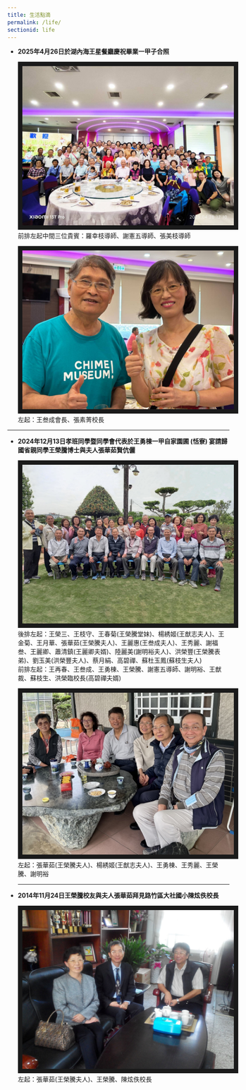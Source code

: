 ```yaml
---
title: 生活點滴
permalink: /life/
sectionid: life
---
```

- **2025年4月26日於湖內海王星餐廳慶祝畢業一甲子合照**

  <img src="/img/life_2025年4月26日於湖內海王星餐廳慶祝畢業一甲子合照.jpg"
       width="500"
       alt="2025年4月26日於湖內海王星餐廳慶祝畢業一甲子合照" border="10" />
  前排左起中間三位貴賓：羅幸枝導師、謝憲五導師、張美枝導師

  <img src="/img/life_2025年4月26日王叁成會長張素菁校長.jpg"
       width="500"
       alt="2025年4月26日王叁成會長張素菁校長" border="10" />
  左起：王叁成會長、張素菁校長
  
---
- **2024年12月13日孝班同學暨同學會代表於王勇棟一甲自家園圃 (恬寮) 宴請歸國省親同學王榮騰博士與夫人張華茹賢伉儷**

  <img src="/img/life_2024年12月13日於王勇棟一甲恬寮合照.jpg"
       width="500"
       alt="2024年12月13日於王勇棟一甲恬寮合照" border="10" />
  後排左起：王榮三、王枝守、王春菊(王榮騰堂妹)、楊綉姬(王猷志夫人)、王金菊、王月華、張華茹(王榮騰夫人)、王麗惠(王叁成夫人)、王秀麗、謝福叁、王麗卿、蕭清鎮(王麗卿夫婿)、陸麗美(謝明裕夫人)、洪榮豐(王榮騰表弟)、劉玉美(洪榮豐夫人)、蔡月絹、高碧禪、蘇杜玉鳳(蘇枝生夫人)<br />
  前排左起：王再春、王叁成、王勇棟、王榮騰、謝憲五導師、謝明裕、王猷裁、蘇枝生、洪榮臨校長(高碧禪夫婿)

  <img src="/img/life_2024年12月13日於王勇棟一甲恬寮餐敘後合照.jpg"
       width="500"
       alt="2024年12月13日於王勇棟一甲恬寮餐敘後合照" border="10" />
  左起：張華茹(王榮騰夫人)、楊綉姬(王猷志夫人)、王勇棟、王秀麗、王榮騰、謝明裕

  ---
- **2014年11月24日王榮騰校友與夫人張華茹拜見路竹區大社國小陳炫佚校長**

  <img src="/img/life_2014年11月24日王榮騰校友與夫人張華茹拜見路竹區大社國小陳炫佚校長.jpg"
       width="500"
       alt="2014年11月24日王榮騰校友與夫人張華茹拜見路竹區大社國小陳炫佚校長" border="10" />
  左起：張華茹(王榮騰夫人)、王榮騰、陳炫佚校長



